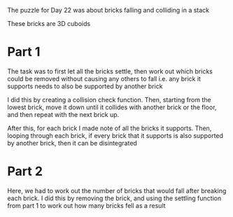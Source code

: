 The puzzle for Day 22 was about bricks falling and colliding in a stack

These bricks are 3D cuboids

# Part 1
The task was to first let all the bricks settle, then work out which bricks could be removed without causing any others to fall i.e. any brick it supports needs to also be supported by another brick

I did this by creating a collision check function. Then, starting from the lowest brick, move it down until it collides with another brick or the floor, and then repeat with the next brick up.

After this, for each brick I made note of all the bricks it supports. Then, looping through each brick, if every brick that it supports is also supported by another brick, then it can be disintegrated

# Part 2
Here, we had to work out the number of bricks that would fall after breaking each brick. I did this by removing the brick, and using the settling function from part 1 to work out how many bricks fell as a result
